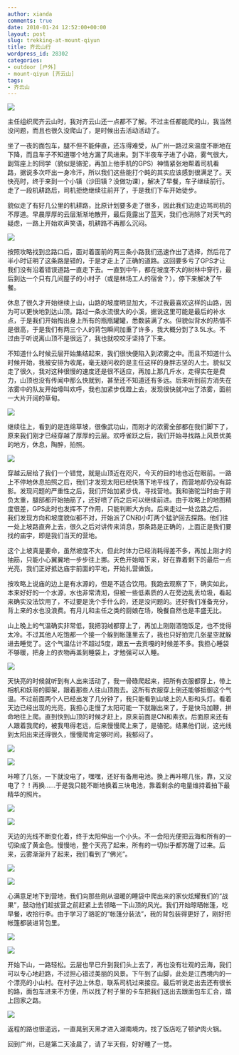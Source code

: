 ```yaml
---
author: xianda
comments: true
date: 2010-01-24 12:52:00+00:00
layout: post
slug: trekking-at-mount-qiyun
title: 齐云山行
wordpress_id: 28302
categories:
- outdoor [户外]
- mount-qiyun [齐云山]
tags:
- 齐云山
---
```


![](http://pic.yupoo.com/wxda/AMcCv8mB/4Ozud.jpg)



主任组织爬齐云山时，我对齐云山还一点都不了解。不过主任都能爬的山，我当然没问题，而且也很久没爬山了，是时候出去活动活动了。



坐了一夜的面包车，腿不但不能伸直，还冻得难受，从广州一路过来温度不断地在下降，而且车子不知道哪个地方漏了风进来。到下半夜车子进了小路，雾气很大，副驾座上的同学（貌似是骆驼，再加上他手机的GPS）神情紧张地帮着司机看路，据说多次吓出一身冷汗，所以我们这些能打个盹的其实应该感到很满足了。天快亮时，终于来到一个小镇（沙田镇？没做功课），解决了早餐，车子继续前行。走了一段机耕路后，司机拒绝继续往前开了，于是我们下车开始徒步。



貌似走了有好几公里的机耕路，比原计划要多走了很多，因此我们边走边骂司机的不厚道。早晨厚厚的云层渐渐地散开，最后竟露出了蓝天，我们也消除了对天气的疑虑，一路上开始欢声笑语，机耕路不再那么沉闷。

 <!-- more -->

![](http://pic.yupoo.com/wxda/AMcK4TL0/medium.jpg)



按照攻略找到岔路口后，面对着面前的两三条小路我们迅速作出了选择，然后花了半小时证明了这条路是错的，于是才走上了正确的道路。这回要多亏了GPS才让我们没有沿着错误道路一直走下去。一直到中午，都在坡度不大的树林中穿行，最后到达一个只有几间屋子的小村子（或是林场工人的宿舍？），停下来解决了午餐。



休息了很久才开始继续上山，山路的坡度明显加大，不过我最喜欢这样的山路，因为可以更快地到达山顶。路过一条水流很大的小溪，据说这里可能是最后的补水点，于是我们开始掏出身上所有的瓶瓶罐罐，悉数装满了水。但貌似背水的热情不是很高，于是我们有两三个人的背包瞬间加重了许多，我大概分到了3.5L水。不过由于听说离山顶不是很远了，我也就咬咬牙坚持了下来。



不知道什么时候云层开始集结起来，我们很快便陷入到浓雾之中。而且不知道什么时候开始，我被安排为收尾，毫无疑问收的是主任这样的身胖志坚的人士。貌似又走了很久，我对这种很慢的速度还是很不适应，再加上那几斤水，走得实在是费力，山顶也没有传闻中那么快就到，甚至还不知道还有多远。后来听到前方消失在浓雾中的队友开始嚎叫欢呼，我也加紧步伐蹬上去，发现很快就冲出了浓雾，面前一大片开阔的草甸。



![](http://pic.yupoo.com/wxda/AMcCrLBs/izUxM.jpg)



继续往上，看到的是连绵草坡，很像武功山，而刚才的浓雾全部都在我们脚下了，原来我们刚才已经穿越了厚厚的云层。欢呼雀跃之后，我们开始寻找路上风景优美的地方，休息，陶醉，拍照。



![](http://pic.yupoo.com/wxda/AMcCx7o5/gSQgL.jpg)



穿越云层给了我们一个错觉，就是山顶近在咫尺，今天的目的地也近在眼前。一路上不停地休息拍照之后，我们才发现太阳已经快落下地平线了，而营地却仍没有踪影。发现问题的严重性之后，我们开始加紧步伐，寻找营地。我和骆驼当时由于背负太重，腿部都开始抽筋了，还好喷了药之后可以继续前进。由于攻略上的地图精度很差，GPS此时也发挥不了作用，只能判断大方向。后来走过一处岔路之后，我们发现方向和坡度貌似都不对，开始派了CN和小叮两个猛驴回去探路。他们往一处上坡路直奔上去，很久之后对讲传来消息，那条路是正确的，上面正是我们要找的庙宇，即是我们当天的营地。



这个上坡真是要命，虽然坡度不大，但此时体力已经消耗得差不多，再加上刚才的抽筋，只能小心翼翼地一步步往上挪。天色开始暗下来，好在靠着剩下的最后一点光亮，我们正好抵达庙宇前面的平地，开始扎营做饭。



按攻略上说庙的边上是有水源的，但是不适合饮用。我跑去观察了下，确实如此，本来好好的一个水源，水也非常清沏，但被一些低素质的人在旁边乱丢垃圾，看起来确实没法饮用了，不过要是洗个手什么的，还是没问题的。还好我们准备充分，背上来的水也没浪费。有月儿和主任之类的厨娘在场，晚餐自然也是丰盛无比。



山上晚上的气温确实非常低，我把羽绒都穿上了，再加上刚刚酒饱饭足，也不觉得太冷。不过其他人吃饱都一个接一个躲到帐篷里去了，我也只好拍完几张星空就躲进去睡觉了。这个气温估计不超过5度，跟五一去贡嘎的时候差不多。我担心睡袋不够暖，把身上的衣物再盖到睡袋上，才勉强可以入睡。



![](http://pic.yupoo.com/wxda/AMcC8igX/6BKf4.jpg)



天快亮的时候就听到有人出来活动了，我一骨碌爬起来，把所有衣服都穿上，带上相机和妖哥的脚架，跟着那些人往山顶跑去。这所有衣服穿上倒还能够抵御这个气温。不过前面两个人已经出发了几分钟了，我只能看到山坡上的人影和头灯。看着天边已经出现的光亮，我担心走慢了太阳可能一下就蹦出来了，于是快马加鞭，拼命地往上爬。直到快到山顶的时候才赶上，原来前面是CN和素衣。后面原来还有人跟着我爬的，被我甩得老远，后来慢慢爬上来了，是骆驼。结果他们说，这光线到太阳出来还得很久，慢慢爬肯定够时间，我郁闷了。



![](http://pic.yupoo.com/wxda/AMcCxFIC/10kIES.jpg)



![](http://pic.yupoo.com/wxda/AMcCbm8l/15DtT.jpg)



咔嚓了几张，一下就没电了，嘿嘿，还好有备用电池。换上再咔嚓几张，靠，又没电了？！再换……于是我只能不断地换着三块电池，靠着剩余的电量维持着拍下最精华的照片。



![](http://pic.yupoo.com/wxda/AMcCdFc8/7ap7c.jpg)



![](http://pic.yupoo.com/wxda/AMcCfUeh/1cCVD.jpg)



天边的光线不断变化着，终于太阳伸出一个小头。不一会阳光便把云海和所有的一切染成了黄金色。慢慢地，整个天亮了起来，所有的一切似乎都苏醒了过来。后来，云雾渐渐升了起来，我们看到了“佛光”。



![](http://pic.yupoo.com/wxda/AMcChq6H/cfvPs.jpg)



![](http://pic.yupoo.com/wxda/AMcCjSF7/pufan.jpg)



心满意足地下到营地，我们向那些刚从温暖的睡袋中爬出来的家伙炫耀我们的“战果”，鼓动他们趁拔营之前赶紧上去领略一下山顶的风光。我们开始晾晒帐篷，吃早餐，收拾行李。由于学习了骆驼的“帐篷分装法”，我的背包装得更好了，刚好把帐篷都装进背包里。



![](http://pic.yupoo.com/wxda/AMcCsEOr/gjXpd.jpg)



![](http://pic.yupoo.com/wxda/AMcClJBF/yTRe1.jpg)



开始下山，一路轻松。云层也早已升到我们头上去了，再也没有壮观的云海，我们可以专心地赶路，不过担心错过美丽的风景。下午到了山脚，此处是江西境内的一个漂亮的小山村。在村子边上休息，联系司机过来接应。最后听说走出去还有很长的路，面包车进来不方便，所以找了村子里的卡车把我们送出去跟面包车汇合，踏上回家之路。



![](http://pic.yupoo.com/wxda/AMcCqooi/PGftP.jpg)



返程的路也很遥远，一直晃到天黑才进入湖南境内，找了饭店吃了顿驴肉火锅。



回到广州，已是第二天凌晨了，请了半天假，好好睡了一觉。

